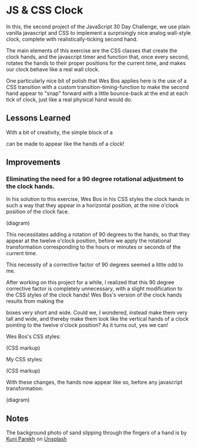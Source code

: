 # JS & CSS Clock

In this, the second project of the JavaScript 30 Day Challenge, we use
plain vanilla javascript and CSS to implement a surprisingly nice analog
wall-style clock, complete with realistically-ticking second hand.

The main elements of this exercise are the CSS classes that create the clock
hands, and the javascript timer and function that, once every second, rotates
the hands to their proper positions for the current time, and makes our clock
behave like a real wall clock.

One particularly nice bit of polish that Wes Bos applies here is the use of a
CSS transition with a custom transition-timing-function to make the second hand
appear to "snap" forward with a little bounce-back at the end at each tick of
clock, just like a real physical hand would do.

## Lessons Learned

With a bit of creativity, the simple block of a <div> can be made to appear like
the hands of a clock!

## Improvements

### Eliminating the need for a 90 degree rotational adjustment to the clock hands.

In his solution to this exercise, Wes Bos in his CSS styles the clock hands in such 
a way that they appear in a horizontal position, at the nine o'clock position of 
the clock face.

(diagram)

This necessitates adding a rotation of 90 degrees to the hands, so that they appear 
at the twelve o'clock position, before we apply the rotational transformation 
corresponding to the hours or minutes or seconds of the current time.

This necessity of a corrective factor of 90 degrees seemed a little odd to me.

After working on this project for a while, I realized that this 90 degree corrective 
factor is completely unnecessary, with a slight modification to the CSS styles
of the clock hands! Wes Bos's version of the clock hands results from making the 
<div> boxes very short and wide. Could we, I wondered, instead make them very
tall and wide, and thereby make them look like the vertical hands of a clock
pointing to the twelve o'clock position? As it turns out, yes we can!

Wes Bos's CSS styles:

(CSS markup)

My CSS styles:

(CSS markup)

With these changes, the hands now appear like so, before any javascript
transformation:

(diagram)

## Notes

The background photo of sand slipping through the fingers of a hand is by
[Kunj Parekh](https://unsplash.com/@kunjparekh?utm_source=unsplash&utm_medium=referral&utm_content=creditCopyText)
on [Unsplash](https://unsplash.com/@kunjparekh?utm_source=unsplash&utm_medium=referral&utm_content=creditCopyText)
